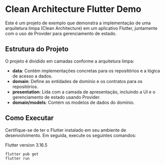 # Clean Architecture Flutter Demo

Este é um projeto de exemplo que demonstra a implementação de uma arquitetura limpa (Clean Architecture) em um aplicativo Flutter, juntamente com o uso de Provider para gerenciamento de estado.

## Estrutura do Projeto

O projeto é dividido em camadas conforme a arquitetura limpa:

- **data**: Contém implementações concretas para os repositórios e a lógica de acesso a dados.
- **domain**: Define as entidades de domínio e os contratos para os repositórios.
- **presentation**: Lida com a camada de apresentação, incluindo a UI e o gerenciamento de estado usando Provider.
- **domain/models**: Contém os modelos de dados do domínio.

## Como Executar

Certifique-se de ter o Flutter instalado em seu ambiente de desenvolvimento. Em seguida, execute os seguintes comandos:

Flutter version 3.16.5

```bash
flutter pub get
flutter run